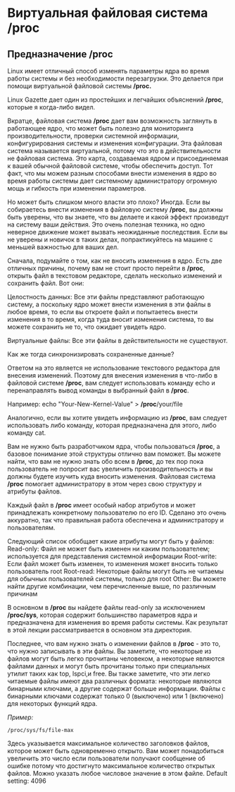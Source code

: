 # Виртуальная файловая система /proc



## Предназначение **/proc**

Linux имеет отличный способ изменять параметры ядра во время работы системы и без необходимости перезагрузки. Это делается при помощи виртуальной файловой системы **/proc.** 

Linux Gazette дает один из простейших и легчайших объяснений **/proc**, которые я когда-либо видел.

Вкратце, файловая система **/proc** дает вам возможность заглянуть в работающее ядро, что может быть полезно для мониторинга производительности, проверки системной информации, конфигурирования системы и изменения конфигурации. Эта файловая система называется виртуальной, потому что это в действительности не файловая система. Это карта, создаваемая ядром и присоединяемая к вашей обычной файловой системе, чтобы обеспечить доступ. Тот факт, что мы можем разным  способами внести изменения в ядро во время работы системы дает  системному администратору огромную мощь и гибкость при изменении параметров.

Но может быть слишком много власти это плохо? Иногда. Если вы собираетесь внести изменения в файловую систему **/proc**, вы должны быть уверены, что вы знаете, что вы делаете и какой эффект произведут на систему ваши действия. Это очень полезная техника, но одно неверное движение может вызвать неожиданные последствия. Если вы не уверены и новичок в таких делах, попрактикуйтесь на машине с меньшей важностью для ваших дел.

Сначала, подумайте о том, как не вносить изменения в ядро. Есть две отличных причины, почему вам не стоит просто перейти в **/proc**, открыть файл в текстовом редакторе, сделать несколько изменений и сохранить файл. Вот они:

Целостность данных: Все эти файлы представляют работающую систему, а поскольку ядро может внести изменения в эти файлы в любое время, то если вы откроете файл и попытаетесь внести изменения в то время, когда туда вносит изменения система, то вы можете сохранить не то, что ожидает увидеть ядро.


Виртуальные файлы: Все эти файлы в действительности не существуют.


Как же тогда синхронизировать сохраненные данные?


Ответом на это является не использование текстового редактора для внесения изменений. Поэтому для внесения изменения в что-либо в файловой системе **/proc**, вам следует использовать команду echo и перенаправлять вывод команды в выбранный файл в **/proc**.


Например: echo "Your-New-Kernel-Value" > **/proc**/your/file


Аналогично, если вы хотите увидеть информацию из **/proc**, вам следует использовать либо команду, которая предназначена для этого, либо команду cat.


Вам не нужно быть разработчиком ядра, чтобы пользоваться **/proc**, а базовое понимание этой структуры отлично вам поможет. Вы можете найти, что вам не нужно знать обо всем в **/proc**, до тех пор пока пользователь не попросит вас увеличить производительность и вы должны будете изучить куда вносить изменения. Файловая система **/proc** помогает администратору в этом через свою структуру и атрибуты файлов.


Каждый файл в **/proc** имеет особый набор атрибутов и может принадлежать конкретному пользователю по его ID. Сделано это очень аккуратно, так что правильная работа обеспечена и администратору и пользователям.

Следующий список обобщает какие атрибуты могут быть у файлов:
Read-only: Файл не может быть изменен ни каким пользователем; используется для представления системной информации
Root-write: Если файл может быть изменен, то изменения может вносить только пользователь root
Root-read: Некоторые файлы могут быть не читаемы для обычных пользователей системы, только для root
Other: Вы можете найти другие комбинации, чем перечисленные выше, по различным причинам

В основном в **/proc** вы найдете файлы read-only за исключением **/proc/sys**, которая содержит большинство параметров ядра и предназначена для изменения во время работы системы. Как результат в этой лекции рассматривается в основном эта директория.


Последнее, что вам нужно знать о изменении файлов в **/proc** - это то, что нужно записывать в эти файлы. Вы заметите, что некоторые из файлов могут быть легко прочитаны человеком, а некоторые являются файлами данных и могут быть прочитаны только при специальных утилит таких как top, lspci,и free. Вы также заметите, что эти легко читаемые файлы имеют два различных формата: некоторые являются бинарными ключами, а другие содержат больше информации. Файлы с бинарными ключами содержат только 0 (выключено) или 1 (включено) для некоторых функций ядра.



*Пример:*
```
/proc/sys/fs/file-max
```

Здесь указывается максимальное количество заголовков файлов, которое может быть одновременно открыто. Вам может понадобиться увеличить это число если пользователи получают сообщение об ошибке потому что достигнуто максимальное количество открытых файлов. Можно указать любое числовое значение в этом файле. Default setting: 4096